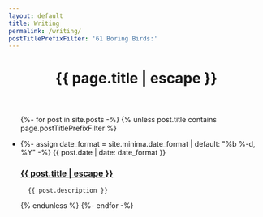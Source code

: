 ```yaml
---
layout: default
title: Writing
permalink: /writing/
postTitlePrefixFilter: '61 Boring Birds:'
---
```




<header class="post-header">
  <h1 class="post-title">{{ page.title | escape }}</h1>
</header>
<ul class="post-list">


{%- for post in site.posts -%}
{% unless  post.title contains page.postTitlePrefixFilter %}
<li>
    {%- assign date_format = site.minima.date_format | default: "%b %-d, %Y" -%}
    <span class="post-meta">{{ post.date | date: date_format }}</span>
    <h3>
      <a class="post-link" href="{{ post.url | relative_url }}">
        {{ post.title | escape }}
      </a>
    </h3>

      {{ post.description }}

  </li>


{% endunless %}
{%- endfor -%}
</ul>

